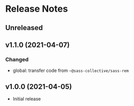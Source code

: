 # Release Notes

## Unreleased

## v1.1.0 (2021-04-07)

### Changed

* global: transfer code from `~@sass-collective/sass-rem`


## v1.0.0 (2021-04-05)

* Initial release
